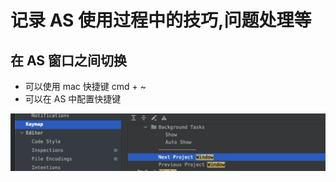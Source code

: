 # 记录 AS 使用过程中的技巧,问题处理等

## 在 AS 窗口之间切换
- 可以使用 mac 快捷键 cmd + ~
- 可以在 AS 中配置快捷键 

<img src='img/as01.png'>

## 